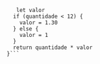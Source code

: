 ```function calculaPrecoTotal(quantidade) {
   let valor
  if (quantidade < 12) {
    valor = 1.30
  } else {
    valor = 1
  }
  return quantidade * valor
}```